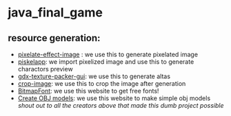 # java_final_game

## resource generation:
- [pixelate-effect-image](https://pinetools.com/pixelate-effect-image) : we use this to generate pixelated image
- [piskelapp](https://www.piskelapp.com/p/create/sprite): we import pixelized image and use this to generate charactors preview
- [gdx-texture-packer-gui](https://github.com/crashinvaders/gdx-texture-packer-gui): we use this to generate altas
- [crop-image](https://imageresizer.com/crop-image/editor): we use this to crop the image after generation
- [BitmapFont](https://www.dafont.com/bitmap.php): we use this website to get free fonts!
- [Create OBJ models](https://www.figuro.io/Designer): we use this website to make simple obj models
  *shout out to all the creators above that made this dumb project possible*
